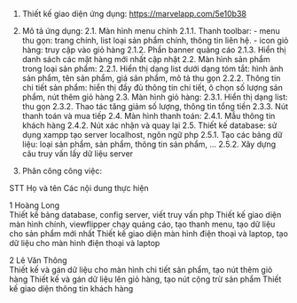 1.	Thiết kế giao diện ứng dụng:
	https://marvelapp.com/5e10b38

2.	Mô tả ứng dụng:
	2.1.	Màn hình menu chính 
		2.1.1.	Thanh toolbar: 
		-	menu thu gọn: trang chính, list loại sản phẩm chính, thông tin liên hệ.
		-	icon giỏ hàng: truy cập vào giỏ hàng
		2.1.2.	Phần banner quảng cáo
		2.1.3.	Hiển thị danh sách các mặt hàng mới nhất cập nhật
	2.2.	Màn hình sản phẩm trong loại sản phẩm:
		2.2.1.	Hiển thị dạng list dưới dạng tóm tắt: hình ảnh sản phẩm, tên sản phẩm, giá sản phẩm, mô tả thu gọn
		2.2.2.	Thông tin chi tiết sản phẩm: hiển thị đầy đủ thông tin chi tiết, ô chọn số lượng sản phẩm, nút thêm giỏ hàng
	2.3.	Màn hình giỏ hàng:
		2.3.1.	Hiển thị dạng list: thu gọn
		2.3.2.	Thao tác tăng giảm số lượng, thông tin tổng tiền
		2.3.3.	Nút thanh toán và mua tiếp
	2.4.	Màn hình thanh toán: 
		2.4.1.	Mẫu thông tin khách hàng
		2.4.2.	Nút xác nhận và quay lại
	2.5.	Thiết kế database: sử dụng xampp tạo server localhost, ngôn ngữ php
		2.5.1.	Tạo các bảng dữ liệu: loại sản phẩm, sản phẩm, thông tin sản phẩm, ...
		2.5.2.	Xây dựng câu truy vấn lấy dữ liệu server 

3.	Phân công công việc:

STT		Họ và tên		Các nội dung thực hiện 

1		Hoàng Long		
						Thiết kế bảng database, config server, viết truy vấn php
						Thiết kế giao diện màn hình chính, viewflipper chạy quảng cáo, tạo thanh menu, tạo dữ liệu cho sản phẩm mới nhất
						Thiết kế giao diện màn hình điện thoại và laptop, tạo dữ liệu cho màn hình điện thoại và laptop
						
2		Lê Văn Thông	
						Thiết kế và gán dữ liệu cho màn hình chi tiết sản phẩm, tạo nút thêm giỏ hàng
						Thiết kế và gán dữ liệu lên giỏ hàng, tạo nút cộng trừ sản phẩm
						Thiết kế giao diện thông tin khách hàng

